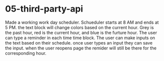 # 05-third-party-api
Made a working work day scheduler.
Schueduler starts at 8 AM and ends at 5 PM.
the text block will change colors based on the current hour.
Grey is the past hour, red is the current hour, and blue is the furture hour.
The user can type a reminder in each time time block.
The user can make inputs on the text based on their schedule.
once user types an input they can save the input.
when the user reopens page the remider will still be there for the corresponding hour. 
